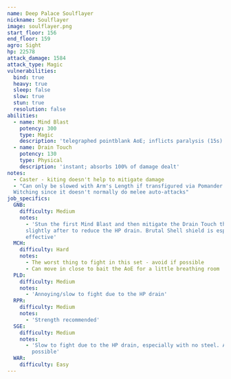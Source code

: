 ```yaml
---
name: Deep Palace Soulflayer
nickname: Soulflayer
image: soulflayer.png
start_floor: 156
end_floor: 159
agro: Sight
hp: 22578
attack_damage: 1584
attack_type: Magic
vulnerabilities:
  bind: true
  heavy: true
  sleep: false
  slow: true
  stun: true
  resolution: false
abilities:
  - name: Mind Blast
    potency: 300
    type: Magic
    description: 'telegraphed pointblank AoE; inflicts paralysis (15s)'
  - name: Drain Touch
    potency: 130
    type: Physical
    description: 'instant; absorbs 100% of damage dealt'
notes:
  - Caster - kiting doesn't help to mitigate damage
  - "Can only be slowed with Arm's Length if transfigured via Pomander of
  Witching since it doesn't normally do melee auto-attacks"
job_specifics:
  GNB:
    difficulty: Medium
    notes:
      - 'Stun the first Mind Blast and then mitigate the Drain Touch that comes
      slightly after to reduce the HP drain. Brutal Shell shield is especially
      effective'
  MCH:
    difficulty: Hard
    notes:
      - The worst thing to fight in this set - avoid if possible
      - Can move in close to bait the AoE for a little breathing room
  PLD:
    difficulty: Medium
    notes:
      - 'Annoying/slow to fight due to the HP drain'
  RPR:
    difficulty: Medium
    notes:
      - 'Strength recommended'
  SGE:
    difficulty: Medium
    notes:
      - 'Slow to fight due to the HP drain, especially with no steel. Avoid if
        possible'
  WAR:
    difficulty: Easy
---
```

